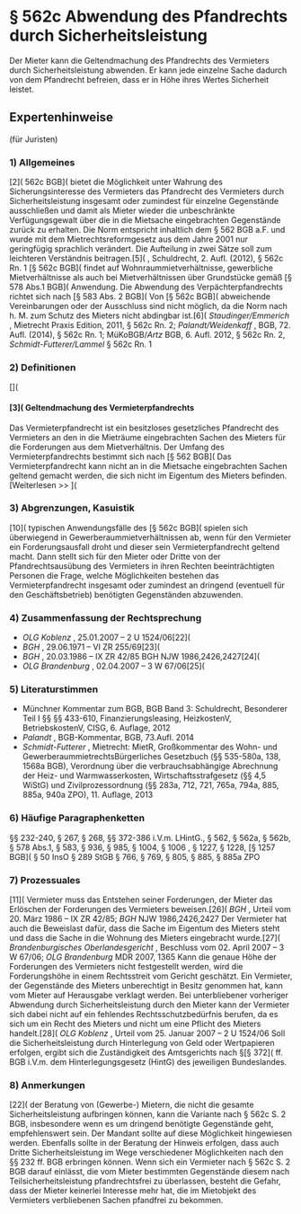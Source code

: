 # § 562c Abwendung des Pfandrechts durch Sicherheitsleistung
Der Mieter kann die Geltendmachung des Pfandrechts des Vermieters durch Sicherheitsleistung abwenden. Er kann jede einzelne Sache dadurch von dem Pfandrecht befreien, dass er in Höhe ihres Wertes Sicherheit leistet.
## Expertenhinweise
(für Juristen)
### 1) Allgemeines
[2]( 562c BGB]( bietet die Möglichkeit unter Wahrung des Sicherungsinteresse des Vermieters das Pfandrecht des Vermieters durch Sicherheitsleistung insgesamt oder zumindest für einzelne Gegenstände ausschließen und damit als Mieter wieder die unbeschränkte Verfügungsgewalt über die in die Mietsache eingebrachten Gegenstände zurück zu erhalten.
Die Norm entspricht inhaltlich dem § 562 BGB a.F. und wurde mit dem Mietrechtsreformgesetz aus dem Jahre 2001 nur geringfügig sprachlich verändert. Die Aufteilung in zwei Sätze soll zum leichteren Verständnis beitragen.[5]( , Schuldrecht, 2. Aufl. (2012), § 562c Rn. 1 [§ 562c BGB]( findet auf Wohnraummietverhältnisse, gewerbliche Mietverhältnisse als auch bei Mietverhältnissen über Grundstücke gemäß [§ 578 Abs.1 BGB]( Anwendung. Die Abwendung des Verpächterpfandrechts richtet sich nach [§ 583 Abs. 2 BGB](
Von [§ 562c BGB]( abweichende Vereinbarungen oder der Ausschluss sind nicht möglich, da die Norm nach h. M. zum Schutz des Mieters nicht abdingbar ist.[6]( _Staudinger/Emmerich_ , Mietrecht Praxis Edition, 2011, § 562c Rn. 2; _Palandt/Weidenkaff_ , BGB, 72. Aufl. (2014), § 562c Rn. 1; MüKoBGB/_Artz_ BGB, 6. Aufl. 2012, § 562c Rn. 2, _Schmidt-Futterer/Lammel_ § 562c Rn. 1
### 2) Definitionen
[](
#### [3]( Geltendmachung des Vermieterpfandrechts
Das Vermieterpfandrecht ist ein besitzloses gesetzliches Pfandrecht des Vermieters an den in die Mieträume eingebrachten Sachen des Mieters für die Forderungen aus dem Mietverhältnis. Der Umfang des Vermieterpfandrechts bestimmt sich nach [§ 562 BGB]( Das Vermieterpfandrecht kann nicht an in die Mietsache eingebrachten Sachen geltend gemacht werden, die sich nicht im Eigentum des Mieters befinden.
[Weiterlesen >> ](
### 3) Abgrenzungen, Kasuistik
[10]( typischen Anwendungsfälle des [§ 562c BGB]( spielen sich überwiegend in Gewerberaummietverhältnissen ab, wenn für den Vermieter ein Forderungsausfall droht und dieser sein Vermieterpfandrecht geltend macht. Dann stellt sich für den Mieter oder Dritte von der Pfandrechtsausübung des Vermieters in ihren Rechten beeinträchtigten Personen die Frage, welche Möglichkeiten bestehen das Vermieterpfandrecht insgesamt oder zumindest an dringend (eventuell für den Geschäftsbetrieb) benötigten Gegenständen abzuwenden.
### 4) Zusammenfassung der Rechtsprechung
* _OLG Koblenz_ , 25.01.2007 – 2 U 1524/06[22](
* _BGH_ , 29.06.1971 – VI ZR 255/69[23](
* _BGH_ , 20.03.1986 – IX ZR 42/85 BGH NJW 1986,2426,2427[24](
* _OLG Brandenburg_ , 02.04.2007 – 3 W 67/06[25](
### 5) Literaturstimmen
* Münchner Kommentar zum BGB, BGB Band 3: Schuldrecht, Besonderer Teil I §§ §§ 433-610, Finanzierungsleasing, HeizkostenV, BetriebskostenV, CISG, 6. Auflage, 2012
* _Palandt_ , BGB-Kommentar, BGB, 73.Aufl. 2014
* _Schmidt-Futterer_ , Mietrecht: MietR, Großkommentar des Wohn- und GewerberaummietrechtsBürgerliches Gesetzbuch (§§ 535-580a, 138, 1568a BGB), Verordnung über die verbrauchsabhängige Abrechnung der Heiz- und Warmwasserkosten, Wirtschaftsstrafgesetz (§§ 4,5 WiStG) und Zivilprozessordnung (§§ 283a, 712, 721, 765a, 794a, 885, 885a, 940a ZPO), 11. Auflage, 2013
### 6) Häufige Paragraphenketten
§§ 232-240, § 267, § 268, §§ 372-386 i.V.m. LHintG., § 562, § 562a, § 562b, § 578 Abs.1, § 583, § 936, § 985, § 1004, § 1006 , § 1227, § 1228, [§ 1257 BGB](
§ 50 InsO
§ 289 StGB
§ 766, § 769, § 805, § 885, § 885a ZPO
### 7) Prozessuales
[11]( Vermieter muss das Entstehen seiner Forderungen, der Mieter das Erlöschen der Forderungen des Vermieters beweisen.[26]( _BGH_ , Urteil vom 20. März 1986 – IX ZR 42/85; _BGH_ NJW 1986,2426,2427 Der Vermieter hat auch die Beweislast dafür, dass die Sache im Eigentum des Mieters steht und dass die Sache in die Wohnung des Mieters eingebracht wurde.[27]( _Brandenburgisches Oberlandesgericht_ , Beschluss vom 02. April 2007 – 3 W 67/06; _OLG Brandenburg_ MDR 2007, 1365 Kann die genaue Höhe der Forderungen des Vermieters nicht festgestellt werden, wird die Forderungshöhe in einem Rechtsstreit vom Gericht geschätzt.
Ein Vermieter, der Gegenstände des Mieters unberechtigt in Besitz genommen hat, kann vom Mieter auf Herausgabe verklagt werden. Bei unterbliebener vorheriger Abwendung durch Sicherheitsleistung durch den Mieter kann der Vermieter sich dabei nicht auf ein fehlendes Rechtsschutzbedürfnis berufen, da es sich um ein Recht des Mieters und nicht um eine Pflicht des Mieters handelt.[28]( _OLG Koblenz_ , Urteil vom 25. Januar 2007 – 2 U 1524/06
Soll die Sicherheitsleistung durch Hinterlegung von Geld oder Wertpapieren erfolgen, ergibt sich die Zuständigkeit des Amtsgerichts nach §[§ 372]( ff. BGB i.V.m. dem Hinterlegungsgesetz (HintG) des jeweiligen Bundeslandes.
### 8) Anmerkungen
[22]( der Beratung von (Gewerbe-) Mietern, die nicht die gesamte Sicherheitsleistung aufbringen können, kann die Variante nach § 562c S. 2 BGB, insbesondere wenn es um dringend benötigte Gegenstände geht, empfehlenswert sein. Der Mandant sollte auf diese Möglichkeit hingewiesen werden. Ebenfalls sollte in der Beratung der Hinweis erfolgen, dass auch Dritte Sicherheitsleistung im Wege verschiedener Möglichkeiten nach den §§ 232 ff. BGB erbringen können.
Wenn sich ein Vermieter nach § 562c S. 2 BGB darauf einlässt, die vom Mieter bestimmten Gegenstände diesem nach Teilsicherheitsleistung pfandrechtsfrei zu überlassen, besteht die Gefahr, dass der Mieter keinerlei Interesse mehr hat, die im Mietobjekt des Vermieters verbliebenen Sachen pfandfrei zu bekommen.